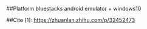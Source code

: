 ##Platform
bluestacks android emulator + windows10

##Cite
[1]: https://zhuanlan.zhihu.com/p/32452473